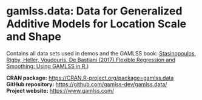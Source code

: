 # gamlss.data: Data for Generalized Additive Models for Location Scale and Shape

Contains all data sets used in demos and the GAMLSS book:
[Stasinopoulos, Rigby, Heller, Voudouris, De Bastiani (2017).Flexible Regression and Smoothing: Using GAMLSS in R.](https://doi.org/10.1201/b21973))

**CRAN package:** <https://CRAN.R-project.org/package=gamlss.data>  
**GitHub repository:** <https://github.com/gamlss-dev/gamlss.data/>  
**Project website:** <https://www.gamlss.com/>
